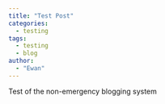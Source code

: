 ```yaml
---
title: "Test Post"
categories:
  - testing
tags:
  - testing
  - blog
author:
  - "Ewan"
---
```

Test of the non-emergency blogging system
